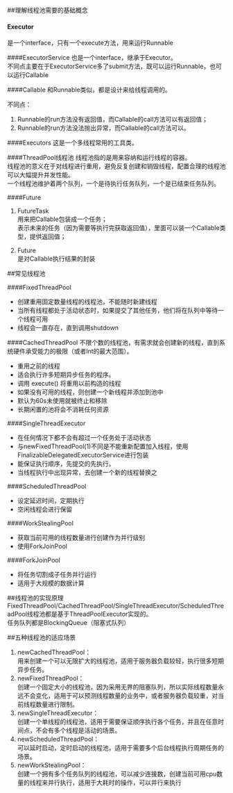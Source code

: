 ##理解线程池需要的基础概念
#### Executor
是一个interface，只有一个execute方法，用来运行Runnable  

####ExecutorService
也是一个interface，继承于Executor。  
不同点主要在于ExecutorService多了submit方法，既可以运行Runnable，也可以运行Callable  

####Callable
和Runnable类似，都是设计来给线程调用的。  

不同点：  
1. Runnable的run方法没有返回值，而Callable的call方法可以有返回值；
2. Runnable的run方法没法抛出异常，而Callable的call方法可以。

####Executors
这是一个多线程常用的工具类。

####ThreadPool线程池
线程池指的是用来容纳和运行线程的容器。  
线程池的意义在于对线程进行重用，避免反复创建和销毁线程，配置合理的线程池可以大幅提升并发性能。  
一个线程池维护着两个队列，一个是待执行任务队列，一个是已结束任务队列。

####Future
1. FutureTask   
用来把Callable包装成一个任务；  
表示未来的任务（因为需要等执行完获取返回值），里面可以装一个Callable类型，提供返回值；  

2. Future  
 是对Callable执行结果的封装

##常见线程池

####FixedThreadPool
* 创建重用固定数量线程的线程池，不能随时新建线程
* 当所有线程都处于活动状态时，如果提交了其他任务，他们将在队列中等待一个线程可用
* 线程会一直存在，直到调用shutdown

####CachedThreadPool
不限个数的线程池，有需求就会创建新的线程，直到系统硬件承受能力的极限（或者Int的最大范围）。  

* 重用之前的线程
* 适合执行许多短期异步任务的程序。
* 调用 execute() 将重用以前构造的线程
* 如果没有可用的线程，则创建一个新线程并添加到池中
* 默认为60s未使用就被终止和移除
* 长期闲置的池将会不消耗任何资源

####SingleThreadExecutor
* 在任何情况下都不会有超过一个任务处于活动状态
* 与newFixedThreadPool(1)不同是不能重新配置加入线程，使用FinalizableDelegatedExecutorService进行包装
* 能保证执行顺序，先提交的先执行。
* 当线程执行中出现异常，去创建一个新的线程替换之

####ScheduledThreadPool
* 设定延迟时间，定期执行
* 空闲线程会进行保留

####WorkStealingPool
* 获取当前可用的线程数量进行创建作为并行级别
* 使用ForkJoinPool

####ForkJoinPool
* 将任务切割成子任务并行运行
* 适用于大规模的数据计算

##线程池的实现原理
FixedThreadPool/CachedThreadPool/SingleThreadExecutor/ScheduledThreadPool线程池都是基于ThreadPoolExecutor实现的。  
任务队列都是BlockingQueue（阻塞式队列）

##五种线程池的适应场景
1. newCachedThreadPool：  
用来创建一个可以无限扩大的线程池，适用于服务器负载较轻，执行很多短期异步任务。
2. newFixedThreadPool：  
创建一个固定大小的线程池，因为采用无界的阻塞队列，所以实际线程数量永远不会变化，适用于可以预测线程数量的业务中，或者服务器负载较重，对当前线程数量进行限制。
3. newSingleThreadExecutor：  
创建一个单线程的线程池，适用于需要保证顺序执行各个任务，并且在任意时间点，不会有多个线程是活动的场景。
4. newScheduledThreadPool：  
可以延时启动，定时启动的线程池，适用于需要多个后台线程执行周期任务的场景。
5. newWorkStealingPool：  
创建一个拥有多个任务队列的线程池，可以减少连接数，创建当前可用cpu数量的线程来并行执行，适用于大耗时的操作，可以并行来执行
